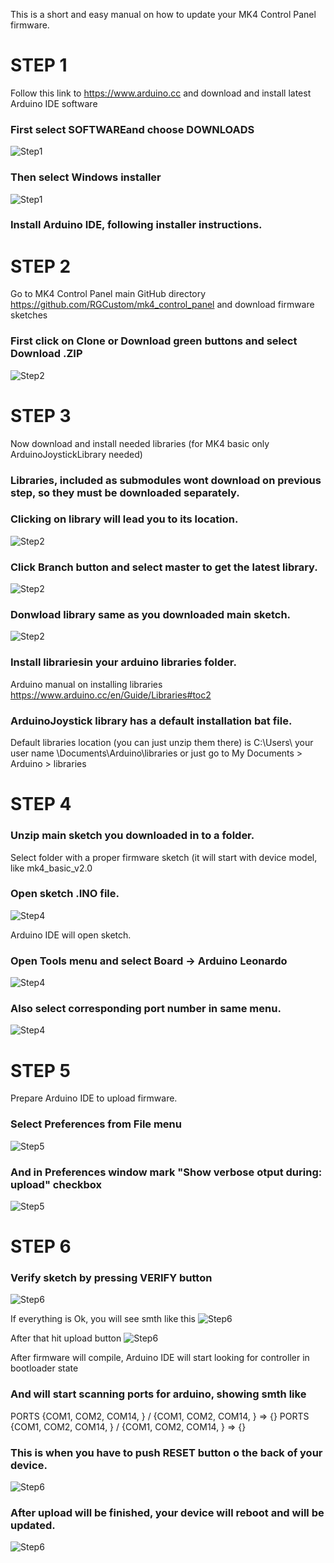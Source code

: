 This is a short and easy manual on how to update your MK4 Control Panel firmware.
# STEP 1
Follow this link to https://www.arduino.cc and download and install latest Arduino IDE software
### First select SOFTWAREand choose DOWNLOADS
![Step1](PICS/1_download_arduino.jpg)
### Then select Windows installer
![Step1](PICS/2_download_arduino2.jpg)
### Install Arduino IDE, following installer instructions.

# STEP 2
Go to MK4 Control Panel main GitHub directory https://github.com/RGCustom/mk4_control_panel and download firmware sketches
### First click on Clone or Download green buttons and select Download .ZIP
![Step2](PICS/3_download.jpg)

# STEP 3
Now download and install needed libraries (for MK4 basic only ArduinoJoystickLibrary needed)
### Libraries, included as submodules wont download on previous step, so they must be downloaded separately.
### Clicking on library will lead you to its location.
![Step2](PICS/4_download_libraries.jpg)
### Click Branch button and select master to get the latest library.
![Step2](PICS/4_download_libraries2.jpg)
### Donwload library same as you downloaded main sketch.
![Step2](PICS/3_download.jpg)
### Install librariesin your arduino libraries folder.
Arduino manual on installing libraries https://www.arduino.cc/en/Guide/Libraries#toc2
### ArduinoJoystick library has a default installation bat file. 
Default libraries location (you can just unzip them there) is C:\Users\ your user name \Documents\Arduino\libraries
or just go to My Documents > Arduino > libraries

# STEP 4
### Unzip main sketch you downloaded in to a folder.
Select folder with a proper firmware sketch (it will start with device model, like mk4_basic_v2.0
### Open sketch .INO file. 
![Step4](PICS/5_open_sketch.jpg)

Arduino IDE will open sketch.
### Open Tools menu and select Board -> Arduino Leonardo
![Step4](PICS/6_select_board.jpg)
### Also select corresponding port number in same menu.
![Step4](PICS/7_select_boardport.jpg)

# STEP 5
Prepare Arduino IDE to upload firmware.
### Select Preferences from File menu
![Step5](PICS/8_arduino_setup.jpg)
### And in Preferences window mark "Show verbose otput during: upload" checkbox
![Step5](PICS/9_arduino_setup2.jpg)

# STEP 6
### Verify sketch by pressing VERIFY button
![Step6](PICS/10_verify.jpg)

If everything is Ok, you will see smth like this
![Step6](PICS/11_verify_ok.jpg)

After that hit upload button
![Step6](PICS/12_upload.jpg)

After firmware will compile, Arduino IDE will start looking for controller in bootloader state
### And will start scanning ports for arduino, showing smth like
PORTS {COM1, COM2, COM14, } / {COM1, COM2, COM14, } => {}
PORTS {COM1, COM2, COM14, } / {COM1, COM2, COM14, } => {}
### This is when you have to push RESET button o the back of your device.
![Step6](PICS/13_upload_reset.jpg)
### After upload will be finished, your device will reboot and will be updated.
![Step6](PICS/14_done.jpg)

